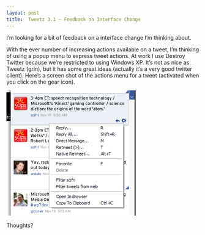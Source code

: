 ```yaml
---
layout: post
title:  Tweetz 3.1 – Feedback on Interface Change
---
```

I’m looking for a bit of feedback on a interface change I’m thinking about.

With the ever number of increasing actions available on a tweet, I’m thinking of using a popup menu to express tweet actions. At work I use Destroy Twitter because we’re restricted to using Windows XP. It’s not as nice as Tweetz (grin), but it has some great ideas (actually it’s a very good twitter client). Here’s a screen shot of the actions menu for a tweet (activated when you click on the gear icon).

![image](/cdn/images/blog/Tweetz3.1FeedbackonInterfaceChange_8DD4/image.png)

Thoughts?

